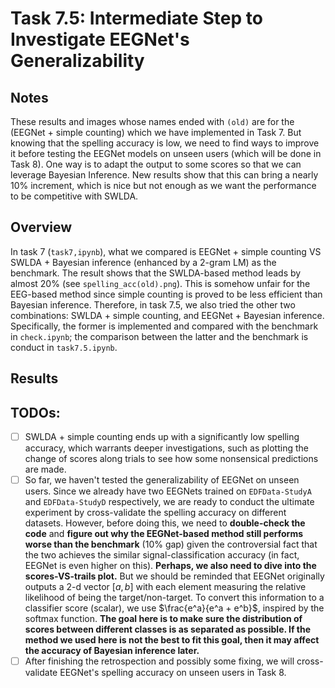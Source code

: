 # Task 7.5: Intermediate Step to Investigate EEGNet's Generalizability

## Notes

These results and images whose names ended with `(old)` are for the (EEGNet + simple counting) which we have implemented in Task 7. But knowing that the spelling accuracy is low, we need to find ways to improve it before testing the EEGNet models on unseen users (which will be done in Task 8). One way is to adapt the output to some scores so that we can leverage Bayesian Inference. New results show that this can bring a nearly $10\%$ increment, which is nice but not enough as we want the performance to be competitive with SWLDA.

## Overview

In task 7 (`task7,ipynb`), what we compared is EEGNet + simple counting VS SWLDA + Bayesian inference (enhanced by a 2-gram LM) as the benchmark. The result shows that the SWLDA-based method leads by almost $20\%$ (see `spelling_acc(old).png`). This is somehow unfair for the EEG-based method since simple counting is proved to be less efficient than Bayesian inference. Therefore, in task 7.5, we also tried the other two combinations: SWLDA + simple counting, and EEGNet + Bayesian inference. Specifically, the former is implemented and compared with the benchmark in `check.ipynb`; the comparison between the latter and the benchmark is conduct in `task7.5.ipynb`.

## Results


## TODOs:
- [ ] SWLDA + simple counting ends up with a significantly low spelling accuracy, which warrants deeper investigations, such as plotting the change of scores along trials to see how some nonsensical predictions are made.
- [ ] So far, we haven't tested the generalizability of EEGNet on unseen users. Since we already have two EEGNets trained on `EDFData-StudyA` and `EDFData-StudyD` respectively, we are ready to conduct the ultimate experiment by cross-validate the spelling accuracy on different datasets. However, before doing this, we need to **double-check the code** and **figure out why the EEGNet-based method still performs worse than the benchmark** ($10\%$ gap) given the controversial fact that the two achieves the similar signal-classification accuracy (in fact, EEGNet is even higher on this). **Perhaps, we also need to dive into the scores-VS-trails plot.** But we should be reminded that EEGNet originally outputs a 2-d vector $[a, b]$ with each element measuring the relative likelihood of being the target/non-target. To convert this information to a classifier score (scalar), we use $\frac{e^a}{e^a + e^b}$, inspired by the softmax function. **The goal here is to make sure the distribution of scores between different classes is as separated as possible. If the method we used here is not the best to fit this goal, then it may affect the accuracy of Bayesian inference later.**
- [ ] After finishing the retrospection and possibly some fixing, we will cross-validate EEGNet's spelling accuracy on unseen users in Task 8.